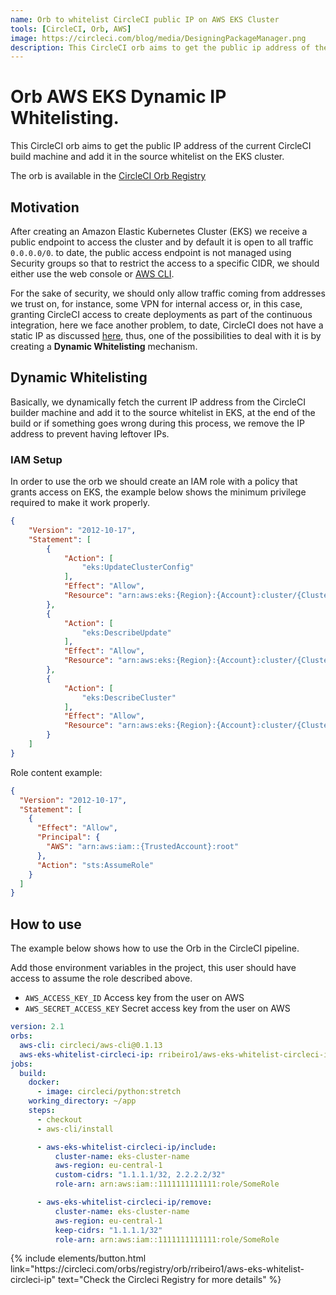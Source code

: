 ```yaml
---
name: Orb to whitelist CircleCI public IP on AWS EKS Cluster
tools: [CircleCI, Orb, AWS]
image: https://circleci.com/blog/media/DesigningPackageManager.png
description: This CircleCI orb aims to get the public ip address of the current CircleCI build machine and add it in the source whitelist on EKS cluster.
---
```


# Orb AWS EKS Dynamic IP Whitelisting. 

This CircleCI orb aims to get the public IP address of the current CircleCI build machine and add it in the source whitelist on the EKS cluster. 

The orb is available in the [CircleCI Orb Registry](https://circleci.com/orbs/registry/orb/rribeiro1/aws-eks-whitelist-circleci-ip) 

## Motivation

After creating an Amazon Elastic Kubernetes Cluster (EKS) we receive a public endpoint to access the cluster and by 
default it is open to all traffic `0.0.0.0/0`. to date, the public access endpoint is not managed using Security groups so that to restrict the access to a specific CIDR, we should either use the web console or [AWS CLI](https://docs.aws.amazon.com/cli/latest/reference/eks/update-cluster-config.html).

For the sake of security, we should only allow traffic coming from addresses we trust on, for instance, some VPN for internal access or, in this case, granting CircleCI access to create deployments as part of the continuous integration, here we face another problem, to date, CircleCI does not have a static IP as discussed [here](https://support.circleci.com/hc/en-us/articles/115014372807-IP-Address-ranges-for-whitelisting-Do-you-have-static-IP-addresses-available-), 
thus, one of the possibilities to deal with it is by creating a **Dynamic Whitelisting** mechanism.

## Dynamic Whitelisting

Basically, we dynamically fetch the current IP address from the CircleCI builder machine and add it to the source whitelist in EKS, at the end of the build or if something goes wrong during this process, we remove the IP address to prevent having leftover IPs.

### IAM Setup

In order to use the orb we should create an IAM role with a policy that grants access on EKS, the example below shows the minimum privilege required to make it work properly.

``` json
{
    "Version": "2012-10-17",
    "Statement": [
        {
            "Action": [
                "eks:UpdateClusterConfig"
            ],
            "Effect": "Allow",
            "Resource": "arn:aws:eks:{Region}:{Account}:cluster/{ClusterName}/update-config"
        },
        {
            "Action": [
                "eks:DescribeUpdate"
            ],
            "Effect": "Allow",
            "Resource": "arn:aws:eks:{Region}:{Account}:cluster/{ClusterName}/update/*"
        },
        {
            "Action": [
                "eks:DescribeCluster"
            ],
            "Effect": "Allow",
            "Resource": "arn:aws:eks:{Region}:{Account}:cluster/{ClusterName}"
        }
    ]
}
```

Role content example:

``` json
{
  "Version": "2012-10-17",
  "Statement": [
    {
      "Effect": "Allow",
      "Principal": {
        "AWS": "arn:aws:iam::{TrustedAccount}:root"
      },
      "Action": "sts:AssumeRole"
    }
  ]
}
```

## How to use

The example below shows how to use the Orb in the CircleCI pipeline.

Add those environment variables in the project, this user should have access to assume the role described above. 

- `AWS_ACCESS_KEY_ID` Access key from the user on AWS 
- `AWS_SECRET_ACCESS_KEY` Secret access key from the user on AWS 

``` yaml
version: 2.1
orbs:
  aws-cli: circleci/aws-cli@0.1.13
  aws-eks-whitelist-circleci-ip: rribeiro1/aws-eks-whitelist-circleci-ip@1.0.0
jobs:
  build:
    docker:
      - image: circleci/python:stretch
    working_directory: ~/app
    steps:
      - checkout
      - aws-cli/install

      - aws-eks-whitelist-circleci-ip/include:
          cluster-name: eks-cluster-name
          aws-region: eu-central-1
          custom-cidrs: "1.1.1.1/32, 2.2.2.2/32"
          role-arn: arn:aws:iam::1111111111111:role/SomeRole

      - aws-eks-whitelist-circleci-ip/remove:
          cluster-name: eks-cluster-name
          aws-region: eu-central-1
          keep-cidrs: "1.1.1.1/32"
          role-arn: arn:aws:iam::1111111111111:role/SomeRole
```

<p class="text-center">
  {% include elements/button.html link="https://circleci.com/orbs/registry/orb/rribeiro1/aws-eks-whitelist-circleci-ip" text="Check the Circleci Registry for more details" %}
</p>